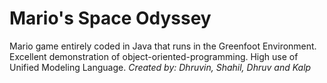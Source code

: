 # Mario's Space Odyssey
Mario game entirely coded in Java that runs in the Greenfoot Environment. Excellent demonstration of object-oriented-programming. 
High use of Unified Modeling Language.
*Created by: Dhruvin, Shahil, Dhruv and Kalp*
